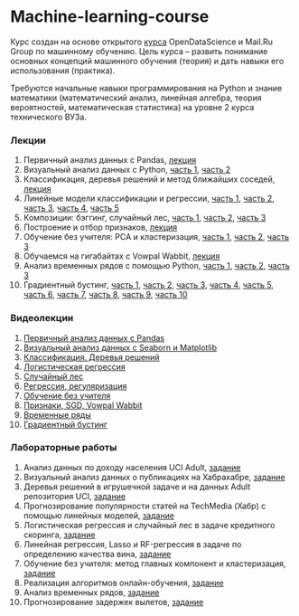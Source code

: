 # Machine-learning-course

Курс создан на основе открытого [курса](https://habr.com/ru/company/ods/blog/344044/) OpenDataScience и Mail.Ru Group по машинному обучению. Цель курса – развить понимание основных концепций машинного обучения (теория) и дать навыки его использования (практика). 

Требуются начальные навыки программирования на Python и знание математики (математический анализ, линейная алгебра, теория вероятностей, математическая статистика) на уровне 2 курса технического ВУЗа.

### Лекции
1. Первичный анализ данных с Pandas, [лекция](https://nbviewer.jupyter.org/github/soolstafir/Machine-learning-course/blob/master/Lections/ml_lection01_pandas_data_analysis/ml_lection01_pandas.ipynb)
2. Визуальный анализ данных с Python, [часть 1](https://nbviewer.jupyter.org/github/soolstafir/Machine-learning-course/blob/master/Lections/ml_lection02_visual_analysis/ml_lection02_part01_seaborn_matplotlib_plotly.ipynb), [часть 2](https://nbviewer.jupyter.org/github/soolstafir/Machine-learning-course/blob/master/Lections/ml_lection02_visual_analysis/ml_lection02_part02_telecom_churn_tsne.ipynb)
3. Классификация, деревья решений и метод ближайших соседей, [лекция](https://nbviewer.jupyter.org/github/soolstafir/Machine-learning-course/blob/master/Lections/ml_lection03_decision_trees_knn/ml_lection03_trees_knn.ipynb)
4. Линейные модели классификации и регрессии, [часть 1](https://nbviewer.jupyter.org/github/soolstafir/Machine-learning-course/blob/master/Lections/ml_lection04_linear_models/ml_lection04_linear_models_part01_mse_likelihood_bias_variance.ipynb), [часть 2](https://nbviewer.jupyter.org/github/soolstafir/Machine-learning-course/blob/master/Lections/ml_lection04_linear_models/ml_lection04_linear_models_part02_logit_likelihood_learning.ipynb), [часть 3](https://nbviewer.jupyter.org/github/soolstafir/Machine-learning-course/blob/master/Lections/ml_lection04_linear_models/ml_lection04_linear_models_part03_regul_example.ipynb), [часть 4](https://nbviewer.jupyter.org/github/soolstafir/Machine-learning-course/blob/master/Lections/ml_lection04_linear_models/ml_lection04_linear_models_part04_good_bad_logit_movie_reviews_XOR.ipynb), [часть 5](https://nbviewer.jupyter.org/github/soolstafir/Machine-learning-course/blob/master/Lections/ml_lection04_linear_models/ml_lection04_linear_models_part05_valid_learning_curves.ipynb)
5. Композиции: бэггинг, случайный лес,  [часть 1](https://nbviewer.jupyter.org/github/soolstafir/Machine-learning-course/blob/master/Lections/ml_lection05_bagging_rf/ml_lection05_part01_bagging.ipynb), [часть 2](https://nbviewer.jupyter.org/github/soolstafir/Machine-learning-course/blob/master/Lections/ml_lection05_bagging_rf/ml_lection05_part02_random_forest.ipynb), [часть 3](https://nbviewer.jupyter.org/github/soolstafir/Machine-learning-course/blob/master/Lections/ml_lection05_bagging_rf/ml_lection05_part03_feature_importance.ipynb)
6. Построение и отбор признаков, [лекция](https://nbviewer.jupyter.org/github/soolstafir/Machine-learning-course/blob/master/Lections/ml_lection06_features/ml_lection6_feature_engineering_feature_selection_english.ipynb)
7. Обучение без учителя: PCA и кластеризация, [часть 1](https://nbviewer.jupyter.org/github/soolstafir/Machine-learning-course/blob/master/Lections/ml_lection07_unsupervised/ml_lection07_part01_pca_clustering.ipynb), [часть 2](https://nbviewer.jupyter.org/github/soolstafir/Machine-learning-course/blob/master/Lections/ml_lection07_unsupervised/ml_lection07_part02_PCA_toy_example.ipynb), [часть 3](https://nbviewer.jupyter.org/github/soolstafir/Machine-learning-course/blob/master/Lections/ml_lection07_unsupervised/ml_lection07_part03_clustering_metrics.ipynb)
8. Обучаемся на гигабайтах с Vowpal Wabbit, [лекция](https://nbviewer.jupyter.org/github/soolstafir/Machine-learning-course/blob/master/Lections/ml_lection08_sgd_hashing_vowpal_wabbit/ml_lection08_sgd_hashing_vowpal_wabbit.ipynb)
9. Анализ временных рядов с помощью Python, [часть 1](https://nbviewer.jupyter.org/github/soolstafir/Machine-learning-course/blob/master/Lections/ml_lection09_time_series/ml_lection09_part01_time_series_python.ipynb), [часть 2](https://nbviewer.jupyter.org/github/soolstafir/Machine-learning-course/blob/master/Lections/ml_lection09_time_series/ml_lection09_part02_arima_time_series_deaths.ipynb), [часть 3](https://nbviewer.jupyter.org/github/soolstafir/Machine-learning-course/blob/master/Lections/ml_lection09_time_series/ml_lection09_part03_facebook_prophet.ipynb)
10. Градиентный бустинг, [часть 1](https://nbviewer.jupyter.org/github/soolstafir/Machine-learning-course/blob/master/Lections/ml_lection10_boosting/ml_lection10_part01_boosting.ipynb), [часть 2](https://nbviewer.jupyter.org/github/soolstafir/Machine-learning-course/blob/master/Lections/ml_lection10_boosting/ml_lection10_part02_xgboost_scikit_gboost.ipynb), [часть 3](https://nbviewer.jupyter.org/github/soolstafir/Machine-learning-course/blob/master/Lections/ml_lection10_boosting/ml_lection10_part03_standard_interface.ipynb), [часть 4](https://nbviewer.jupyter.org/github/soolstafir/Machine-learning-course/blob/master/Lections/ml_lection10_boosting/ml_lection10_part04_sklearn_interface.ipynb), [часть 5](https://nbviewer.jupyter.org/github/soolstafir/Machine-learning-course/blob/master/Lections/ml_lection10_boosting/ml_lection10_part05_feature_importance.ipynb), [часть 6](https://nbviewer.jupyter.org/github/soolstafir/Machine-learning-course/blob/master/Lections/ml_lection10_boosting/ml_lection10_part06_bias_variance.ipynb), [часть 7](https://nbviewer.jupyter.org/github/soolstafir/Machine-learning-course/blob/master/Lections/ml_lection10_boosting/ml_lection10_part07_xgboost_tuning_params.ipynb), [часть 8](https://nbviewer.jupyter.org/github/soolstafir/Machine-learning-course/blob/master/Lections/ml_lection10_boosting/ml_lection10_part08_evaluation.ipynb), [часть 9](https://nbviewer.jupyter.org/github/soolstafir/Machine-learning-course/blob/master/Lections/ml_lection10_boosting/ml_lection10_part09_imbalance.ipynb), [часть 10](https://nbviewer.jupyter.org/github/soolstafir/Machine-learning-course/blob/master/Lections/ml_lection10_boosting/ml_lection10_part10_cat_features.ipynb)

### Видеолекции
1. [Первичный анализ данных с Pandas](https://www.youtube.com/watch?v=OAy96yiWohk)
2. [Визуальный анализ данных с Seaborn и Matplotlib](https://www.youtube.com/watch?v=uwQat1TV0JM)
3. [Классификация. Деревья решений](https://www.youtube.com/watch?v=crerhGu3j-8)
4. [Логистическая регрессия](https://www.youtube.com/watch?v=NO4KSNbsXZE)
5. [Случайный лес](https://www.youtube.com/watch?v=_XKQY62NJus)
6. [Регрессия, регуляризация](https://www.youtube.com/watch?v=70WsnE4ep1Y)
7. [Обучение без учителя](https://www.youtube.com/watch?v=u6_b0I4fGgc)
8. [Признаки, SGD, Vowpal Wabbit](https://www.youtube.com/watch?v=_bRb7LYeOp4)
9. [Временные ряды](https://youtu.be/vZueTTJGec4)
10. [Градиентный бустинг](https://youtu.be/ow5LdsjzfL0)

### Лабораторные работы

1. Анализ данных по доходу населения UCI Adult, [задание](https://nbviewer.jupyter.org/github/soolstafir/Machine-learning-course/blob/master/Labs/ml_lab01_adult_pandas/ml_lab01_adult_pandas.ipynb) 
2. Визуальный анализ данных о публикациях на Хабрахабре, [задание](https://nbviewer.jupyter.org/github/soolstafir/Machine-learning-course/blob/master/Labs/ml_lab02_visual_analysis/ml_lab02_visual_analysis.ipynb)
3. Деревья решений в игрушечной задаче и на данных Adult репозитория UCI, [задание](https://nbviewer.jupyter.org/github/soolstafir/Machine-learning-course/blob/master/Labs/ml_lab03_decision_trees/ml_lab03_decision_trees.ipynb)
4. Прогнозирование популярности статей на TechMedia (Хабр) с помощью линейных моделей, [задание](https://nbviewer.jupyter.org/github/soolstafir/Machine-learning-course/blob/master/Labs/ml_lab04_popularity_ridge/ml_lab04_popularity_ridge.ipynb)
5. Логистическая регрессия и случайный лес в задаче кредитного скоринга, [задание](https://nbviewer.jupyter.org/github/soolstafir/Machine-learning-course/blob/master/Labs/ml_lab05_logit_rf_credit_scoring/ml_lab05_logit_rf_credit_scoring.ipynb)
6. Линейная регрессия, Lasso и RF-регрессия в задаче по определению качества вина, [задание](https://nbviewer.jupyter.org/github/soolstafir/Machine-learning-course/blob/master/Labs/ml_lab06_regression_wine/ml_lab06_regression_wine.ipynb)
7. Обучение без учителя: метод главных компонент и кластеризация, [задание](https://nbviewer.jupyter.org/github/soolstafir/Machine-learning-course/blob/master/Labs/ml_lab07_unsupervised_learning/ml_lab07_unsupervised_learning.ipynb)
8. Реализация алгоритмов онлайн-обучения, [задание](https://nbviewer.jupyter.org/github/soolstafir/Machine-learning-course/blob/master/Labs/ml_lab08_implement_sgd/ml_lab08_implement_sgd.ipynb)
9. Анализ временных рядов, [задание](https://nbviewer.jupyter.org/github/soolstafir/Machine-learning-course/blob/master/Labs/ml_lab09_time_series/ml_lab09_time_series.ipynb)
10. Прогнозирование задержек вылетов, [задание](https://nbviewer.jupyter.org/github/soolstafir/Machine-learning-course/blob/master/Labs/ml_lab10_flight_delays_kaggle/ml_lab10_flight_delays_kaggle.ipynb)
